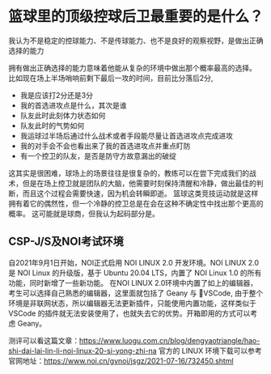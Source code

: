 # 篮球里的顶级控球后卫最重要的是什么？

我认为不是稳定的控球能力、不是传球能力、也不是良好的观察视野，是做出正确选择的能力

拥有做出正确选择的能力意味着他能从复杂的环境中做出那个概率最高的选择。
比如现在场上半场哨响前剩下最后一攻的时间，目前比分落后2分,
* 我是应该打2分还是3分
* 我的首选进攻点是什么，其次是谁
* 队友此时此刻体力状态如何
* 队友此时的气势如何
* 我运球过半场后通过什么战术或者手段能尽量让首选进攻点完成进攻
* 我的对手会不会也看出来了我的首选进攻点并重点盯防
* 有一个控卫的队友，是否是防守方故意漏出的破绽

这其实是很困难，球场上的场景往往是很复杂的，教练可以在尝下完成我们的战术，但是在场上控卫就是团队的大脑，他需要时刻保持清醒和冷静，做出最佳的判断，而且这个过程会需要快速，因为机会转瞬即逝。
篮球这类竞技运动就是这样拥有着它的偶然性，但一个冷静的控卫总是在会在这种不确定性中找出那个更高的概率。
这可能就是球商，但我认为起码部分是。

## CSP-J/S及NOI考试环境
自2021年9月1日开始，NOI正式启用 NOI LINUX 2.0 开发环境。NOI LINUX 2.0 是 NOI Linux 的升级版，基于 Ubuntu 20.04 LTS，内置了 NOI Linux 1.0 的所有功能，同时新增了一些新功能。
在NOI LINUX 2.0环境中内置了如上的编辑器，考生可以选择自己熟悉的编辑器，这里面就包括了 Geany 与 VSCode, 由于整个环境是非联网状态，所以编辑器无法更新插件，只能使用内置功能，这样类似于 VSCode 的插件就无法安装使用了，也就失去它的优势。开箱即用的方式可以考虑 Geany。

测评可以看这篇文章：https://www.luogu.com.cn/blog/dengyaotriangle/hao-shi-dai-lai-lin-li-noi-linux-20-si-yong-zhi-na
官方的 LINUX 环境下载可以参考官网地址：https://www.noi.cn/gynoi/jsgz/2021-07-16/732450.shtml